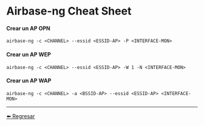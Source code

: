 # Airbase-ng Cheat Sheet

#### Crear un AP OPN
```
airbase-ng -c <CHANNEL> --essid <ESSID-AP> -P <INTERFACE-MON>
```

#### Crear un AP WEP
```
airbase-ng -c <CHANNEL> --essid <ESSID-AP> -W 1 -N <INTERFACE-MON>
```

#### Crear un AP WAP
```
airbase-ng -c <CHANNEL> -a <BSSID-AP> --essid <ESSID-AP> <INTERFACE-MON>
```

---

[:arrow_left: Regresar](https://github.com/m4lal0/cheatsheets)
